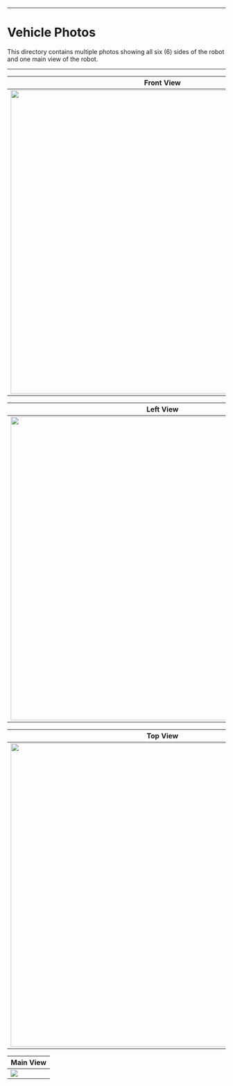
***

Vehicle Photos
====

This directory contains multiple photos showing all six (6) sides of the robot and one main view of the robot. 

***

| Front View                          | Rear View                       |
| ----------------------------------- | ------------------------------- |
|<img src = "https://github.com/NovusSpartans/NOVUS-SPARTIAT_BatStateUTNEU_Future-Engineers-2024/blob/main/Vehicle%20Photos/Front%20View%20(Novus%20Spartiat).jpg" width = "700">|<img src = "https://github.com/NovusSpartans/NOVUS-SPARTIAT_BatStateUTNEU_Future-Engineers-2024/blob/main/Vehicle%20Photos/Rear%20View%20(Novus%20Spartiat).jpg" width = "700">|

| Left View                           | Right View                      |
| ----------------------------------- | ------------------------------- |
|<img src = "https://github.com/NovusSpartans/NOVUS-SPARTIAT_BatStateUTNEU_Future-Engineers-2024/blob/main/Vehicle%20Photos/Left%20Side%20View%20(Novus%20Spartiat).jpg" width = "700">|<img src = "https://github.com/NovusSpartans/NOVUS-SPARTIAT_BatStateUTNEU_Future-Engineers-2024/blob/main/Vehicle%20Photos/Right%20Side%20View%20(Novus%20Spartiat).jpg" width = "700">|

| Top View                            | Bottom  View                    | 
| ----------------------------------- | ------------------------------- |
|<img src = "https://github.com/NovusSpartans/NOVUS-SPARTIAT_BatStateUTNEU_Future-Engineers-2024/blob/main/Vehicle%20Photos/Top%20View%20(Novus%20Spartiat).jpg" width = "700">|<img src = "https://github.com/NovusSpartans/NOVUS-SPARTIAT_BatStateUTNEU_Future-Engineers-2024/blob/main/Vehicle%20Photos/Bottom%20View%20(Novus%20Spartiat).jpg" width = "700">|

| Main View                                                             |
| --------------------------------------------------------------------- |
|<img src = "https://github.com/NovusSpartans/NOVUS-SPARTIAT_BatStateUTNEU_Future-Engineers-2024/blob/main/Vehicle%20Photos/Main%20View%20(Novus%20Spartiat).jpg">|
